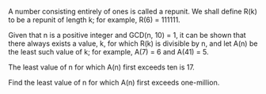 A number consisting entirely of ones is called a repunit. We shall define R(k) to be a repunit of length k; for example, R(6) = 111111.

Given that n is a positive integer and GCD(n, 10) = 1, it can be shown that there always exists a value, k, for which R(k) is divisible by n, and let A(n) be the least such value of k; for example, A(7) = 6 and A(41) = 5.

The least value of n for which A(n) first exceeds ten is 17.

Find the least value of n for which A(n) first exceeds one-million.